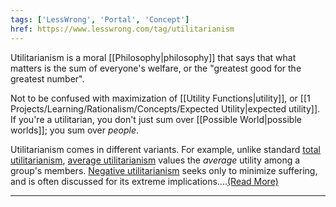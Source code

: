 ```yaml
---
tags: ['LessWrong', 'Portal', 'Concept']
href: https://www.lesswrong.com/tag/utilitarianism
---
```


Utilitarianism is a moral [[Philosophy|philosophy]] that says that what matters is the sum of everyone's welfare, or the "greatest good for the greatest number".

Not to be confused with maximization of [[Utility Functions|utility]], or [[1 Projects/Learning/Rationalism/Concepts/Expected Utility|expected utility]]. If you're a utilitarian, you don't just sum over [[Possible World|possible worlds]]; you sum over *people*.

Utilitarianism comes in different variants. For example, unlike standard [total utilitarianism](https://en.wikipedia.org/wiki/Total_utilitarianism), [average utilitarianism](https://en.wikipedia.org/wiki/Average_utilitarianism) values the *average* utility among a group's members. [Negative utilitarianism](https://en.wikipedia.org/wiki/utilitarianism#Negative_utilitarianism) seeks only to minimize suffering, and is often discussed for its extreme implications....[(Read More)]()



---

